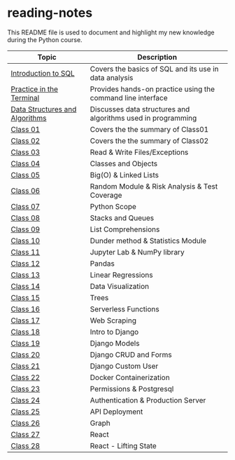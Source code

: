 # reading-notes

This README file is used to document and highlight my new knowledge during the Python course.

| Topic | Description |
|-------|-------------|
| [Introduction to SQL](./sql.md) | Covers the basics of SQL and its use in data analysis |
| [Practice in the Terminal](./terminal.md) | Provides hands-on practice using the command line interface |
| [Data Structures and Algorithms](./Data%20StructuresAndAlgorithms.md) | Discusses data structures and algorithms used in programming |
| [Class 01](./1-10/class01.md) | Covers the the summary of Class01 |
| [Class 02](./1-10/class02.md) | Covers the the summary of Class02 |
| [Class 03](./1-10/class03.md) |  Read & Write Files/Exceptions |
| [Class 04](./1-10/class04.md)| Classes and Objects  |
| [Class 05](./1-10/class05.md)| Big(O) & Linked Lists  |
| [Class 06](./1-10/class06.md)| Random Module & Risk Analysis & Test Coverage  |
| [Class 07](./1-10/class07.md)| Python Scope  |
| [Class 08](./1-10/class08.md)| Stacks and Queues  |
| [Class 09](./1-10/class09.md)| List Comprehensions  |
| [Class 10](./1-10/class10.md)| Dunder method & Statistics Module  |
| [Class 11](./11-20/class11.md)|  Jupyter Lab &  NumPy library  |
| [Class 12](./11-20/class12.md)|  Pandas  |
| [Class 13](./11-20/class13.md)|  Linear Regressions  |
| [Class 14](./11-20/class14.md)|  Data Visualization  |
| [Class 15](./11-20/class15.md)|  Trees  |
| [Class 16](./11-20/class16.md)|  Serverless Functions  |
| [Class 17](./11-20/class17.md)|  Web Scraping  |
| [Class 18](./11-20/class18.md)|  Intro to Django  |
| [Class 19](./11-20/class19.md)|  Django Models  |
| [Class 20](./11-20/class20.md)|  Django CRUD and Forms  |
| [Class 21](./class21.md)|  Django Custom User  |
| [Class 22](./class22.md)|  Docker Containerization  |
| [Class 23](./class23.md)|  Permissions & Postgresql  |
| [Class 24](./class24.md)|  Authentication & Production Server  |
| [Class 25](./class25.md)|  API Deployment  |
| [Class 26](./class26.md)|  Graph  |
| [Class 27](./class27.md)|  React  |
| [Class 28](./class28.md)|  React - Lifting State  |